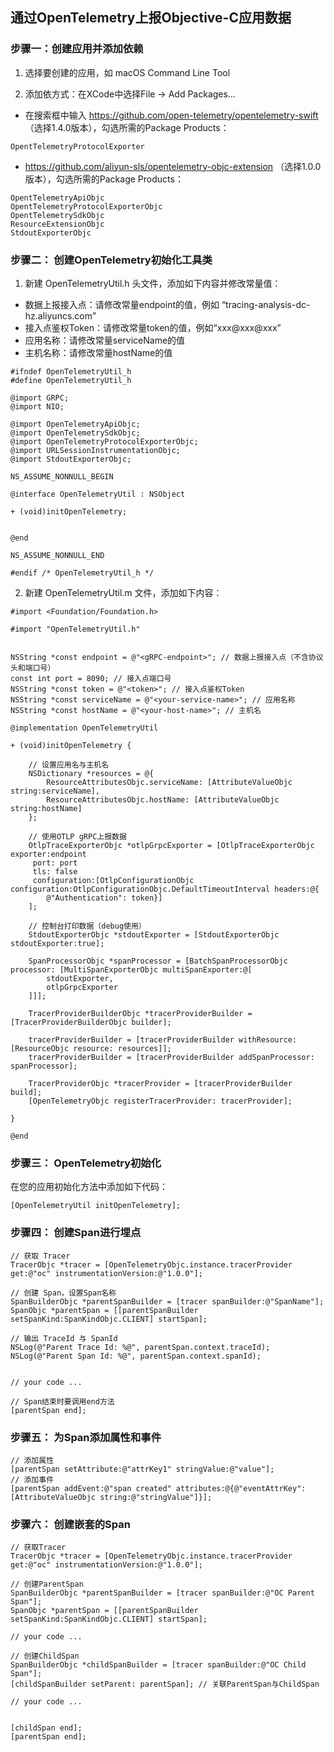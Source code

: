 ## 通过OpenTelemetry上报Objective-C应用数据

### 步骤一：创建应用并添加依赖
1. 选择要创建的应用，如 macOS Command Line Tool

2. 添加依方式：在XCode中选择File -> Add Packages...
- 在搜索框中输入 https://github.com/open-telemetry/opentelemetry-swift （选择1.4.0版本），勾选所需的Package Products：
```
OpentTelemetryProtocolExporter
```

- https://github.com/aliyun-sls/opentelemetry-objc-extension （选择1.0.0版本），勾选所需的Package Products：

```
OpentTelemetryApiObjc
OpentTelemetryProtocolExporterObjc
OpentTelemetrySdkObjc
ResourceExtensionObjc
StdoutExporterObjc
```

### 步骤二： 创建OpenTelemetry初始化工具类

1. 新建 OpenTelemetryUtil.h 头文件，添加如下内容并修改常量值：

- 数据上报接入点：请修改常量endpoint的值，例如 “tracing-analysis-dc-hz.aliyuncs.com”
- 接入点鉴权Token：请修改常量token的值，例如“xxx@xxx@xxx”
- 应用名称：请修改常量serviceName的值
- 主机名称：请修改常量hostName的值
  
```
#ifndef OpenTelemetryUtil_h
#define OpenTelemetryUtil_h

@import GRPC;
@import NIO;

@import OpenTelemetryApiObjc;
@import OpenTelemetrySdkObjc;
@import OpenTelemetryProtocolExporterObjc;
@import URLSessionInstrumentationObjc;
@import StdoutExporterObjc;

NS_ASSUME_NONNULL_BEGIN

@interface OpenTelemetryUtil : NSObject

+ (void)initOpenTelemetry;


@end

NS_ASSUME_NONNULL_END

#endif /* OpenTelemetryUtil_h */

```


2. 新建 OpenTelemetryUtil.m 文件，添加如下内容：

```
#import <Foundation/Foundation.h>

#import "OpenTelemetryUtil.h"


NSString *const endpoint = @"<gRPC-endpoint>"; // 数据上报接入点（不含协议头和端口号）
const int port = 8090; // 接入点端口号
NSString *const token = @"<token>"; // 接入点鉴权Token
NSString *const serviceName = @"<your-service-name>"; // 应用名称
NSString *const hostName = @"<your-host-name>"; // 主机名

@implementation OpenTelemetryUtil

+ (void)initOpenTelemetry {
    
    // 设置应用名与主机名
    NSDictionary *resources = @{
        ResourceAttributesObjc.serviceName: [AttributeValueObjc string:serviceName],
        ResourceAttributesObjc.hostName: [AttributeValueObjc string:hostName]
    };
    
    // 使用OTLP gRPC上报数据
    OtlpTraceExporterObjc *otlpGrpcExporter = [OtlpTraceExporterObjc exporter:endpoint
     port: port
     tls: false
     configuration:[OtlpConfigurationObjc configuration:OtlpConfigurationObjc.DefaultTimeoutInterval headers:@{
        @"Authentication": token}]
    ];
    
    // 控制台打印数据（debug使用）
    StdoutExporterObjc *stdoutExporter = [StdoutExporterObjc stdoutExporter:true];
    
    SpanProcessorObjc *spanProcessor = [BatchSpanProcessorObjc processor: [MultiSpanExporterObjc multiSpanExporter:@[
        stdoutExporter,
        otlpGrpcExporter
    ]]];
    
    TracerProviderBuilderObjc *tracerProviderBuilder = [TracerProviderBuilderObjc builder];
    
    tracerProviderBuilder = [tracerProviderBuilder withResource: [ResourceObjc resource: resources]];
    tracerProviderBuilder = [tracerProviderBuilder addSpanProcessor: spanProcessor];
    
    TracerProviderObjc *tracerProvider = [tracerProviderBuilder build];
    [OpenTelemetryObjc registerTracerProvider: tracerProvider];
    
}

@end

```

### 步骤三： OpenTelemetry初始化

在您的应用初始化方法中添加如下代码：

```
[OpenTelemetryUtil initOpenTelemetry];
```


### 步骤四： 创建Span进行埋点

```
// 获取 Tracer
TracerObjc *tracer = [OpenTelemetryObjc.instance.tracerProvider get:@"oc" instrumentationVersion:@"1.0.0"];

// 创建 Span，设置Span名称
SpanBuilderObjc *parentSpanBuilder = [tracer spanBuilder:@"SpanName"];
SpanObjc *parentSpan = [[parentSpanBuilder setSpanKind:SpanKindObjc.CLIENT] startSpan];

// 输出 TraceId 与 SpanId
NSLog(@"Parent Trace Id: %@", parentSpan.context.traceId);
NSLog(@"Parent Span Id: %@", parentSpan.context.spanId);


// your code ...

// Span结束时要调用end方法
[parentSpan end];
```

### 步骤五： 为Span添加属性和事件

```
// 添加属性
[parentSpan setAttribute:@"attrKey1" stringValue:@"value"];
// 添加事件
[parentSpan addEvent:@"span created" attributes:@{@"eventAttrKey": [AttributeValueObjc string:@"stringValue"]}];
```


### 步骤六： 创建嵌套的Span
```
// 获取Tracer
TracerObjc *tracer = [OpenTelemetryObjc.instance.tracerProvider get:@"oc" instrumentationVersion:@"1.0.0"];
        
// 创建ParentSpan
SpanBuilderObjc *parentSpanBuilder = [tracer spanBuilder:@"OC Parent Span"];
SpanObjc *parentSpan = [[parentSpanBuilder setSpanKind:SpanKindObjc.CLIENT] startSpan];

// your code ...

// 创建ChildSpan
SpanBuilderObjc *childSpanBuilder = [tracer spanBuilder:@"OC Child Span"];
[childSpanBuilder setParent: parentSpan]; // 关联ParentSpan与ChildSpan

// your code ...


[childSpan end];
[parentSpan end];

```


 
